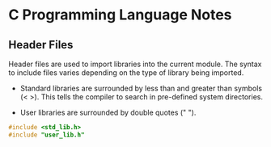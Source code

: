 # C Programming Language Notes

## Header Files
Header files are used to import libraries into the current module.
The syntax to include files varies depending on the type of library being 
imported.

  - Standard libraries are surrounded by less than and greater than symbols 
  (< >). This tells the compiler to search in pre-defined system directories.
  
  - User libraries are surrounded by double quotes (" ").

```C
#include <std_lib.h>
#include "user_lib.h"
```